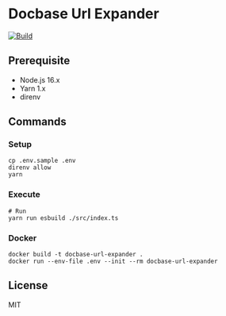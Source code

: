 # Docbase Url Expander

[![Build](https://github.com/kei711/docbase-url-expander/actions/workflows/main.yml/badge.svg)](https://github.com/kei711/docbase-url-expander/actions/workflows/main.yml)

## Prerequisite

- Node.js 16.x
- Yarn 1.x
- direnv

## Commands

### Setup

```shell
cp .env.sample .env
direnv allow
yarn
```

### Execute

```shell
# Run
yarn run esbuild ./src/index.ts
```

### Docker

```shell
docker build -t docbase-url-expander .
docker run --env-file .env --init --rm docbase-url-expander
```

## License

MIT

